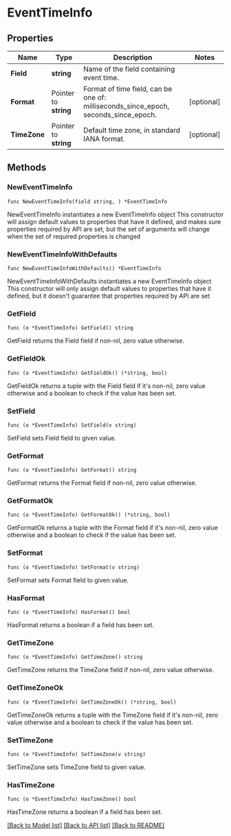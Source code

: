 # EventTimeInfo

## Properties

Name | Type | Description | Notes
------------ | ------------- | ------------- | -------------
**Field** | **string** | Name of the field containing event time. | 
**Format** | Pointer to **string** | Format of time field, can be one of: milliseconds_since_epoch, seconds_since_epoch. | [optional] 
**TimeZone** | Pointer to **string** | Default time zone, in standard IANA format. | [optional] 

## Methods

### NewEventTimeInfo

`func NewEventTimeInfo(field string, ) *EventTimeInfo`

NewEventTimeInfo instantiates a new EventTimeInfo object
This constructor will assign default values to properties that have it defined,
and makes sure properties required by API are set, but the set of arguments
will change when the set of required properties is changed

### NewEventTimeInfoWithDefaults

`func NewEventTimeInfoWithDefaults() *EventTimeInfo`

NewEventTimeInfoWithDefaults instantiates a new EventTimeInfo object
This constructor will only assign default values to properties that have it defined,
but it doesn't guarantee that properties required by API are set

### GetField

`func (o *EventTimeInfo) GetField() string`

GetField returns the Field field if non-nil, zero value otherwise.

### GetFieldOk

`func (o *EventTimeInfo) GetFieldOk() (*string, bool)`

GetFieldOk returns a tuple with the Field field if it's non-nil, zero value otherwise
and a boolean to check if the value has been set.

### SetField

`func (o *EventTimeInfo) SetField(v string)`

SetField sets Field field to given value.


### GetFormat

`func (o *EventTimeInfo) GetFormat() string`

GetFormat returns the Format field if non-nil, zero value otherwise.

### GetFormatOk

`func (o *EventTimeInfo) GetFormatOk() (*string, bool)`

GetFormatOk returns a tuple with the Format field if it's non-nil, zero value otherwise
and a boolean to check if the value has been set.

### SetFormat

`func (o *EventTimeInfo) SetFormat(v string)`

SetFormat sets Format field to given value.

### HasFormat

`func (o *EventTimeInfo) HasFormat() bool`

HasFormat returns a boolean if a field has been set.

### GetTimeZone

`func (o *EventTimeInfo) GetTimeZone() string`

GetTimeZone returns the TimeZone field if non-nil, zero value otherwise.

### GetTimeZoneOk

`func (o *EventTimeInfo) GetTimeZoneOk() (*string, bool)`

GetTimeZoneOk returns a tuple with the TimeZone field if it's non-nil, zero value otherwise
and a boolean to check if the value has been set.

### SetTimeZone

`func (o *EventTimeInfo) SetTimeZone(v string)`

SetTimeZone sets TimeZone field to given value.

### HasTimeZone

`func (o *EventTimeInfo) HasTimeZone() bool`

HasTimeZone returns a boolean if a field has been set.


[[Back to Model list]](../README.md#documentation-for-models) [[Back to API list]](../README.md#documentation-for-api-endpoints) [[Back to README]](../README.md)


